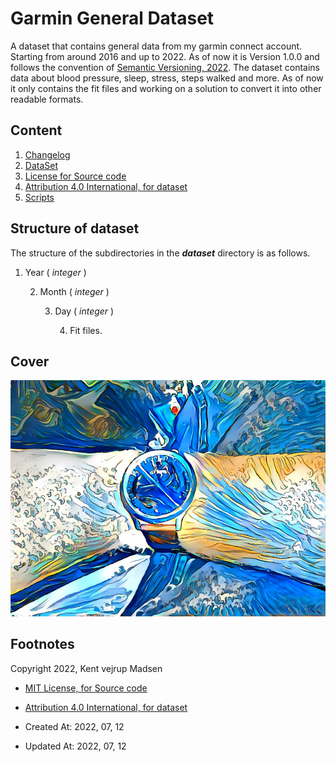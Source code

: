 # Garmin General Dataset
A dataset that contains general data from my garmin connect account. Starting from around 2016 and up to 2022.
As of now it is Version 1.0.0 and follows the convention of [Semantic Versioning, 2022](https://semver.org/).
The dataset contains data about blood pressure, sleep, stress, steps walked and more. As of now it only contains 
the fit files and working on a solution to convert it into other readable formats.


## Content
1. [Changelog](changelog.md)
2. [DataSet](dataset/readme.md)
3. [License for Source code](sourcecode_license.md)
4. [Attribution 4.0 International, for dataset](license.md)
5. [Scripts](scripts/readme.md)

## Structure of dataset
The structure of the subdirectories in the ***dataset*** directory is as follows.

1. Year ( *integer* )

    2. Month ( *integer* )

        3. Day ( *integer* )

            4. Fit files.


## Cover
![Cover Image, also used as social cover image](preview.jpg)


## Footnotes
Copyright 2022, Kent vejrup Madsen

* [MIT License, for Source code](sourcecode_license.md)
* [Attribution 4.0 International, for dataset](license.md)

* Created At: 2022, 07, 12
* Updated At: 2022, 07, 12

